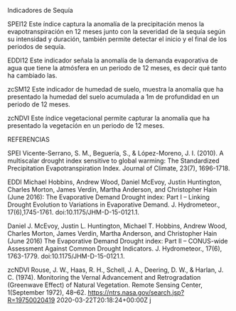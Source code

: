 Indicadores de Sequía

SPEI12
Este índice captura la anomalía de la precipitación menos la evapotranspiración en 12 meses junto con la severidad de la sequía según su intensidad y duración, también permite detectar el inicio y el final de los periodos de sequía.

EDDI12
Este indicador señala la anomalía de la demanda evaporativa de agua que tiene la atmósfera en un periodo de 12 meses, es decir qué tanto ha cambiado las.

zcSM12
Este indicador de humedad de suelo, muestra la anomalía que ha presentado la humedad del suelo acumulada a 1m de profundidad en un periodo de 12 meses. 

zcNDVI
Este índice vegetacional permite capturar la anomalía que ha presentado la vegetación en un periodo de 12 meses. 


REFERENCIAS

SPEI
Vicente-Serrano, S. M., Beguería, S., & López-Moreno, J. I. (2010). A multiscalar drought index sensitive to global warming: The Standardized Precipitation Evapotranspiration Index. Journal of Climate, 23(7), 1696-1718.

EDDI
Michael Hobbins, Andrew Wood, Daniel McEvoy, Justin Huntington, Charles Morton, James Verdin, Martha Anderson, and Christopher Hain (June 2016): The Evaporative Demand Drought index: Part I – Linking Drought Evolution to Variations in Evaporative Demand. J. Hydrometeor., 17(6),1745-1761. doi:10.1175/JHM-D-15-0121.1.

Daniel J. McEvoy, Justin L. Huntington, Michael T. Hobbins, Andrew Wood, Charles Morton, James Verdin, Martha Anderson, and Christopher Hain (June 2016) The Evaporative Demand Drought index: Part II – CONUS-wide Assessment Against Common Drought Indicators. J. Hydrometeor., 17(6), 1763-1779. doi:10.1175/JHM-D-15-0121.1.

zcNDVI
Rouse, J. W., Haas, R. H., Schell, J. A., Deering, D. W., & Harlan, J. C. (1974). Monitoring the Vernal Advancement and Retrogradation (Greenwave Effect) of Natural Vegetation. Remote Sensing Center, 1(September 1972), 48–62. https://ntrs.nasa.gov/search.jsp?R=19750020419 2020-03-22T20:18:24+00:00Z j
